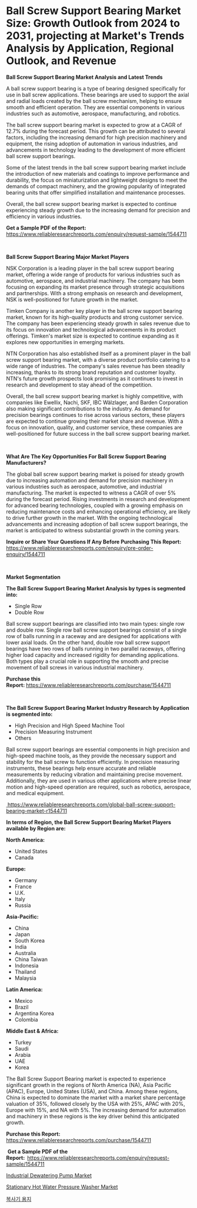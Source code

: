 <p><h1>Ball Screw Support Bearing Market Size: Growth Outlook from 2024 to 2031, projecting at Market's Trends Analysis by Application, Regional Outlook, and Revenue</h1></p><p><strong>Ball Screw Support Bearing Market Analysis and Latest Trends</strong></p>
<p><p>A ball screw support bearing is a type of bearing designed specifically for use in ball screw applications. These bearings are used to support the axial and radial loads created by the ball screw mechanism, helping to ensure smooth and efficient operation. They are essential components in various industries such as automotive, aerospace, manufacturing, and robotics.</p><p>The ball screw support bearing market is expected to grow at a CAGR of 12.7% during the forecast period. This growth can be attributed to several factors, including the increasing demand for high precision machinery and equipment, the rising adoption of automation in various industries, and advancements in technology leading to the development of more efficient ball screw support bearings.</p><p>Some of the latest trends in the ball screw support bearing market include the introduction of new materials and coatings to improve performance and durability, the focus on miniaturization and lightweight designs to meet the demands of compact machinery, and the growing popularity of integrated bearing units that offer simplified installation and maintenance processes.</p><p>Overall, the ball screw support bearing market is expected to continue experiencing steady growth due to the increasing demand for precision and efficiency in various industries.</p></p>
<p><strong>Get a Sample PDF of the Report:&nbsp;</strong> <a href="https://www.reliableresearchreports.com/enquiry/request-sample/1544711">https://www.reliableresearchreports.com/enquiry/request-sample/1544711</a></p>
<p>&nbsp;</p>
<p><strong>Ball Screw Support Bearing Major Market Players</strong></p>
<p><p>NSK Corporation is a leading player in the ball screw support bearing market, offering a wide range of products for various industries such as automotive, aerospace, and industrial machinery. The company has been focusing on expanding its market presence through strategic acquisitions and partnerships. With a strong emphasis on research and development, NSK is well-positioned for future growth in the market.</p><p>Timken Company is another key player in the ball screw support bearing market, known for its high-quality products and strong customer service. The company has been experiencing steady growth in sales revenue due to its focus on innovation and technological advancements in its product offerings. Timken's market size is expected to continue expanding as it explores new opportunities in emerging markets.</p><p>NTN Corporation has also established itself as a prominent player in the ball screw support bearing market, with a diverse product portfolio catering to a wide range of industries. The company's sales revenue has been steadily increasing, thanks to its strong brand reputation and customer loyalty. NTN's future growth prospects look promising as it continues to invest in research and development to stay ahead of the competition.</p><p>Overall, the ball screw support bearing market is highly competitive, with companies like Ewellix, Nachi, SKF, IBC Wälzlager, and Barden Corporation also making significant contributions to the industry. As demand for precision bearings continues to rise across various sectors, these players are expected to continue growing their market share and revenue. With a focus on innovation, quality, and customer service, these companies are well-positioned for future success in the ball screw support bearing market.</p></p>
<p>&nbsp;</p>
<p><strong>What Are The Key Opportunities For Ball Screw Support Bearing Manufacturers?</strong></p>
<p><p>The global ball screw support bearing market is poised for steady growth due to increasing automation and demand for precision machinery in various industries such as aerospace, automotive, and industrial manufacturing. The market is expected to witness a CAGR of over 5% during the forecast period. Rising investments in research and development for advanced bearing technologies, coupled with a growing emphasis on reducing maintenance costs and enhancing operational efficiency, are likely to drive further growth in the market. With the ongoing technological advancements and increasing adoption of ball screw support bearings, the market is anticipated to witness substantial growth in the coming years.</p></p>
<p><strong>Inquire or Share Your Questions If Any Before Purchasing This Report:</strong> <a href="https://www.reliableresearchreports.com/enquiry/pre-order-enquiry/1544711">https://www.reliableresearchreports.com/enquiry/pre-order-enquiry/1544711</a></p>
<p>&nbsp;</p>
<p><strong>Market Segmentation</strong></p>
<p><strong>The Ball Screw Support Bearing Market Analysis by types is segmented into:</strong></p>
<p><ul><li>Single Row</li><li>Double Row</li></ul></p>
<p><p>Ball screw support bearings are classified into two main types: single row and double row. Single row ball screw support bearings consist of a single row of balls running in a raceway and are designed for applications with lower axial loads. On the other hand, double row ball screw support bearings have two rows of balls running in two parallel raceways, offering higher load capacity and increased rigidity for demanding applications. Both types play a crucial role in supporting the smooth and precise movement of ball screws in various industrial machinery.</p></p>
<p><strong>Purchase this Report:&nbsp;</strong><a href="https://www.reliableresearchreports.com/purchase/1544711">https://www.reliableresearchreports.com/purchase/1544711</a></p>
<p>&nbsp;</p>
<p><strong>The Ball Screw Support Bearing Market Industry Research by Application is segmented into:</strong></p>
<p><ul><li>High Precision and High Speed Machine Tool</li><li>Precision Measuring Instrument</li><li>Others</li></ul></p>
<p><p>Ball screw support bearings are essential components in high precision and high-speed machine tools, as they provide the necessary support and stability for the ball screw to function efficiently. In precision measuring instruments, these bearings help ensure accurate and reliable measurements by reducing vibration and maintaining precise movement. Additionally, they are used in various other applications where precise linear motion and high-speed operation are required, such as robotics, aerospace, and medical equipment.</p></p>
<p><a href="https://www.reliableresearchreports.com/global-ball-screw-support-bearing-market-r1544711">&nbsp;https://www.reliableresearchreports.com/global-ball-screw-support-bearing-market-r1544711</a></p>
<p><strong>In terms of Region, the Ball Screw Support Bearing Market Players available by Region are:</strong></p>
<p>
    <p> <strong> North America: </strong>
        <ul>
            <li>United States</li>
            <li>Canada</li>
        </ul>
        </p> 
    <p> <strong> Europe: </strong>
        <ul>
            <li>Germany</li>
            <li>France</li>
            <li>U.K.</li>
            <li>Italy</li>
            <li>Russia</li>
        </ul>
        </p> 
    <p> <strong> Asia-Pacific: </strong>
        <ul>
            <li>China</li>
            <li>Japan</li>
            <li>South Korea</li>
            <li>India</li>
            <li>Australia</li>
            <li>China Taiwan</li>
            <li>Indonesia</li>
            <li>Thailand</li>
            <li>Malaysia</li>
        </ul>
        </p> 
    <p> <strong> Latin America: </strong>
        <ul>
            <li>Mexico</li>
            <li>Brazil</li>
            <li>Argentina Korea</li>
            <li>Colombia</li>
        </ul>
        </p> 
    <p> <strong> Middle East & Africa: </strong>
        <ul>
            <li>Turkey</li>
            <li>Saudi</li>
            <li>Arabia</li>
            <li>UAE</li>
            <li>Korea</li>
        </ul>
    </p>
    </p>
<p><p>The Ball Screw Support Bearing market is expected to experience significant growth in the regions of North America (NA), Asia Pacific (APAC), Europe, United States (USA), and China. Among these regions, China is expected to dominate the market with a market share percentage valuation of 35%, followed closely by the USA with 25%, APAC with 20%, Europe with 15%, and NA with 5%. The increasing demand for automation and machinery in these regions is the key driver behind this anticipated growth.</p></p>
<p><strong>Purchase this Report: </strong><a href="https://www.reliableresearchreports.com/purchase/1544711">https://www.reliableresearchreports.com/purchase/1544711</a></p>
<p>&nbsp;<strong>Get a Sample PDF of the Report:&nbsp;&nbsp;</strong><a href="https://www.reliableresearchreports.com/enquiry/request-sample/1544711">https://www.reliableresearchreports.com/enquiry/request-sample/1544711</a></p>
<p><strong></strong></p>
<p><p><a href="https://github.com/nicoletavirag/Market-Research-Report-List-2/blob/main/industrial-dewatering-pump-market.md">Industrial Dewatering Pump Market</a></p><p><a href="https://github.com/redneck06/Market-Research-Report-List-2/blob/main/stationary-hot-water-pressure-washer-market.md">Stationary Hot Water Pressure Washer Market</a></p><p><a href="https://github.com/LanceOlsotn8978/Market-Research-Report-List-1/blob/main/616659825777.md">복사기 용지</a></p></p>